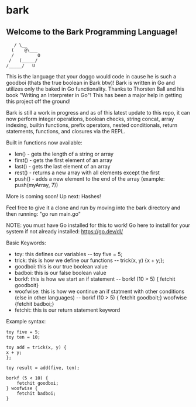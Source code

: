 # bark
## Welcome to the Bark Programming Language!
```
   / \__
  (    @\___
  /         O
 /   (_____/
/_____/   U
```
This is the language that your doggo would code in cause he is such a goodboi (thats the true boolean in Bark btw)! Bark is written in Go and utilizes only the baked in Go functionality. Thanks to Thorsten Ball and his book "Writing an Interpreter in Go"! This has been a major help in getting this project off the ground!

Bark is still a work in progress and as of this latest update to this repo, it can now perform integer operations, boolean checks, string concat, array indexing, builtin functions, prefix operators, nested conditionals, return statements, functions, and closures via the REPL.

Built in functions now available:
- len() - gets the length of a string or array
- first() - gets the first element of an array
- last() - gets the last element of an array
- rest() - returns a new array with all elements except the first
- push() - adds a new element to the end of the array (example: push(myArray, 7))

More is coming soon! Up next: Hashes!

Feel free to give it a clone and run by moving into the bark directory and then running: "go run main.go"

NOTE: you must have Go installed for this to work! Go here to install for your system if not already installed: https://go.dev/dl/

Basic Keywords:
 - toy: this defines our variables -- toy five = 5;
- trick: this is how we define our functions -- trick(x, y) {x + y;};
- goodboi: this is our true boolean value
- badboi: this is our false boolean value
- borkf: this is how we start an if statement -- borkf (10 > 5) { fetchit goodboit}
- woofwise: this is how we continue an if statment with other conditions (else in other languages) -- borkf (10 > 5) { fetchit goodboit;} woofwise {fetchit badboi;}
- fetchit: this is our return statement keyword


Example syntax:

    toy five = 5;
	toy ten = 10;

	toy add = trick(x, y) {
	x + y;
	};

	toy result = add(five, ten);

	borkf (5 < 10) {
		fetchit goodboi;
	} woofwise {
		fetchit badboi;
	}
